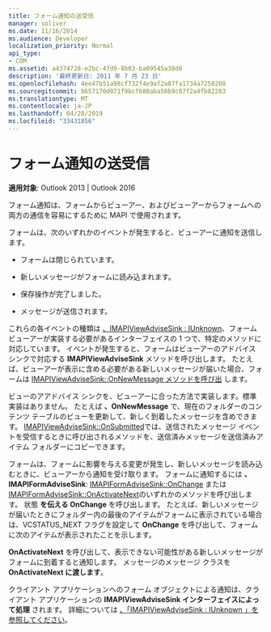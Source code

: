 ```yaml
---
title: フォーム通知の送受信
manager: soliver
ms.date: 11/16/2014
ms.audience: Developer
localization_priority: Normal
api_type:
- COM
ms.assetid: a4374728-e2bc-47d9-8b03-ba09545a38d8
description: '最終更新日: 2011 年 7 月 23 日'
ms.openlocfilehash: 4ee47b51a98cf732f4e9af2a87fa1734a7250208
ms.sourcegitcommit: 8657170d071f9bcf680aba50b9c07f2a4fb82283
ms.translationtype: MT
ms.contentlocale: ja-JP
ms.lasthandoff: 04/28/2019
ms.locfileid: "33431856"
---
```

# <a name="sending-and-receiving-form-notifications"></a>フォーム通知の送受信

  
  
**適用対象**: Outlook 2013 | Outlook 2016 
  
フォーム通知は、フォームからビューアー、およびビューアーからフォームへの両方の通信を容易にするために MAPI で使用されます。
  
フォームは、次のいずれかのイベントが発生すると、ビューアーに通知を送信します。
  
- フォームは閉じられています。
    
- 新しいメッセージがフォームに読み込まれます。
    
- 保存操作が完了しました。
    
- メッセージが送信されます。
    
これらの各イベントの種類は [、IMAPIViewAdviseSink : IUnknown](imapiviewadvisesinkiunknown.md)、フォーム ビューアーが実装する必要があるインターフェイスの 1 つで、特定のメソッドに対応しています。 イベントが発生すると、フォームはビューアーのアドバイス シンクで対応する **IMAPIViewAdviseSink** メソッドを呼び出します。 たとえば、ビューアーが表示に含める必要がある新しいメッセージが届いた場合、フォームは [IMAPIViewAdviseSink::OnNewMessage メソッドを呼び出](imapiviewadvisesink-onnewmessage.md) します。 
  
ビューのアアドバイス シンクを、ビューアーに合った方法で実装します。標準実装はありません。 たとえば **、OnNewMessage** で、現在のフォルダーのコンテンツ テーブルのビューを更新して、新しく到着したメッセージを含めできます。 [IMAPIViewAdviseSink::OnSubmitted](imapiviewadvisesink-onsubmitted.md)では、送信されたメッセージ イベントを受信するときに呼び出されるメソッドを、送信済みメッセージを送信済みアイテム フォルダーにコピーできます。
  
フォームは、フォームに影響を与える変更が発生し、新しいメッセージを読み込むときに、ビューアーから通知を受け取ります。 フォームに通知するには **、IMAPIFormAdviseSink**: [IMAPIFormAdviseSink::OnChange](imapiformadvisesink-onchange.md) または [IMAPIFormAdviseSink::OnActivateNext](imapiformadvisesink-onactivatenext.md)のいずれかのメソッドを呼び出します。 状態 **を伝える OnChange** を呼び出します。 たとえば、新しいメッセージが届いたときにフォルダー内の最後のアイテムがフォームに表示されている場合は、VCSTATUS_NEXT フラグを設定して **OnChange** を呼び出して、フォームに次のアイテムが表示されたことを示します。 
  
**OnActivateNext** を呼び出して、表示できない可能性がある新しいメッセージがフォームに到着すると通知します。 メッセージのメッセージ クラスを **OnActivateNext に渡します**。 
  
クライアント アプリケーションへのフォーム オブジェクトによる通知は、クライアント アプリケーションの **IMAPIViewAdviseSink インターフェイスによって処理** されます。 詳細については [、「IMAPIViewAdviseSink : IUnknown 」を参照してください](imapiviewadvisesinkiunknown.md)。
  

